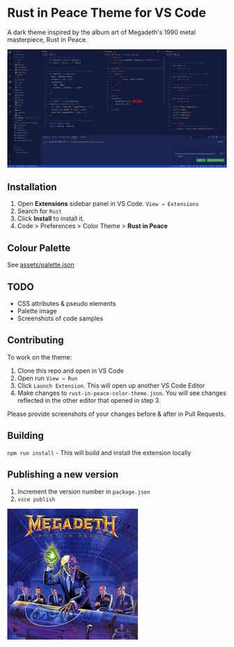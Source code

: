 # Rust in Peace Theme for VS Code

A dark theme inspired by the album art of Megadeth's 1990 metal masterpiece, Rust in Peace.

![Screenshot](https://github.com/chapmandu/rust-in-peace-vscode-theme/raw/main/assets/screenshot.png)

## Installation

1. Open **Extensions** sidebar panel in VS Code. `View → Extensions`
2. Search for `Rust`
3. Click **Install** to install it.
4. Code > Preferences > Color Theme > **Rust in Peace**

## Colour Palette

See [assets/palette.json](https://github.com/chapmandu/rust-in-peace-vscode-theme/blob/main/assets/palette.json)

## TODO

- CSS attributes & pseudo elements
- Palette image
- Screenshots of code samples

## Contributing

To work on the theme:

1. Clone this repo and open in VS Code
2. Open run `View → Run`
3. Click `Launch Extension`. This will open up another VS Code Editor
4. Make changes to `rust-in-peace-color-theme.json`. You will see changes reflected in the other editor that opened in step 3.

Please provide screenshots of your changes before & after in Pull Requests.

## Building

`npm run install` - This will build and install the extension locally

## Publishing a new version

1. Increment the version number in `package.json`
2. `vsce publish`

![Rust in Peace](https://github.com/chapmandu/rust-in-peace-vscode-theme/raw/main/assets/Megadeth-RustInPeace.jpg)
